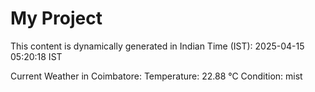 # My Project

This content is dynamically generated in Indian Time (IST): 2025-04-15 05:20:18 IST


Current Weather in Coimbatore:
Temperature: 22.88 °C
Condition: mist
